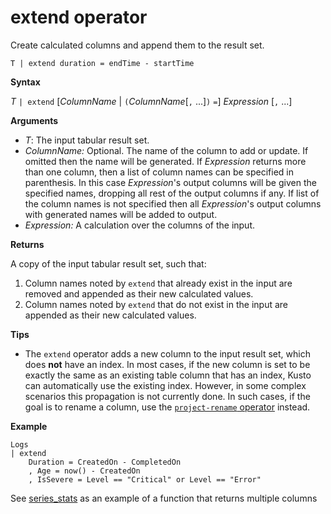 # extend operator

Create calculated columns and append them to the result set.

<!-- csl -->
```
T | extend duration = endTime - startTime
```

**Syntax**

*T* `| extend` [*ColumnName* | `(`*ColumnName*[`,` ...]`)` `=`] *Expression* [`,` ...]

**Arguments**

* *T*: The input tabular result set.
* *ColumnName:* Optional. The name of the column to add or update. If omitted then the name will be generated. If *Expression* returns more than one column, then a list of column names can be specified in parenthesis. In this case *Expression*'s output columns will be given the specified names, dropping all rest of the output columns if any. If list of the column names is not specified then all *Expression*'s output columns with generated names will be added to output.
* *Expression:* A calculation over the columns of the input.

**Returns**

A copy of the input tabular result set, such that:
1. Column names noted by `extend` that already exist in the input are removed
   and appended as their new calculated values.
2. Column names noted by `extend` that do not exist in the input are appended
   as their new calculated values.

**Tips**

* The `extend` operator adds a new column to the input result set, which does
  **not** have an index. In most cases, if the new column is set to be exactly
  the same as an existing table column that has an index, Kusto can automatically
  use the existing index. However, in some complex scenarios this propagation is
  not currently done. In such cases, if the goal is to rename a column,
  use the [`project-rename` operator](projectrenameoperator.md) instead.

**Example**

<!-- csl -->
```
Logs
| extend
    Duration = CreatedOn - CompletedOn
    , Age = now() - CreatedOn
    , IsSevere = Level == "Critical" or Level == "Error"
```

See [series_stats](series-statsfunction.md) as an example of a function that returns multiple columns